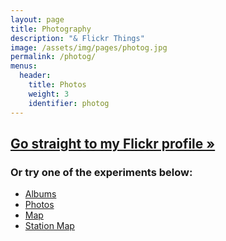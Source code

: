 ```yaml
---
layout: page
title: Photography
description: "& Flickr Things"
image: /assets/img/pages/photog.jpg
permalink: /photog/
menus:
  header:
    title: Photos
    weight: 3
    identifier: photog
---
```


## [Go straight to my Flickr profile &raquo;](https://www.flickr.com/photos/{{site.flickr}})

### Or try one of the experiments below:
  - <a href="/flickr/photosets"><i class="fas fa-fw fa-list"></i> Albums</a>
  - <a href="/flickr/photos"><i class="fas fa-fw fa-images"></i> Photos</a>
  - <a href="/flickr/map"><i class="fas fa-fw fa-map-marked"></i> Map</a>
  - <a href="/flickr/map/stations"><i class="fas fa-fw fa-train"></i> Station Map</a>
